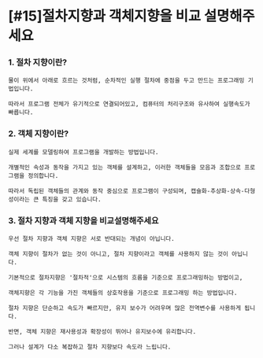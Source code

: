 # [#15]절차지향과 객체지향을 비교 설명해주세요

### 1. 절차 지향이란?

    물이 위에서 아래로 흐르는 것처럼, 순차적인 실행 절차에 중점을 두고 만드는 프로그래밍 기법입니다.

    따라서 프로그램 전체가 유기적으로 연결되어있고, 컴퓨터의 처리구조와 유사하여 실행속도가 빠릅니다.

     

### 2. 객체 지향이란?

    실제 세계를 모델링하여 프로그램을 개발하는 방법입니다.

    개별적인 속성과 동작을 가지고 있는 객체를 설계하고, 이러한 객체들을 모음과 조합으로 프로그램을 정의합니다.

    따라서 독립된 객체들의 관계와 동작 중심으로 프로그램이 구성되며, 캡슐화-추상화-상속-다형성이라는 큰 특징을 갖고 있습니다.

### 3. 절차 지향과 객체 지향을 비교설명해주세요

    우선 절차 지향과 객체 지향은 서로 반대되는 개념이 아닙니다.

    객체 지향이 절차가 없는 것이 아니고, 절차 지향이라고 객체를 사용하지 않는 것이 아닙니다.

    기본적으로 절차지향은 '절차적'으로 시스템의 흐름을 기준으로 프로그래밍하는 방법이고,

    객체지향은 각 기능을 가진 객체들의 상호작용을 기준으로 프로그래밍 하는 방법입니다.

    절차 지향은 단순하고 속도가 빠르지만, 유지 보수가 어려우며 많은 전역변수를 사용하게 됩니다.

    반면, 객체 지향은 재사용성과 확장성이 뛰어나 유지보수에 유리합니다.

    그러나 설계가 다소 복잡하고 절차 지향보다 속도라 느립니다.
